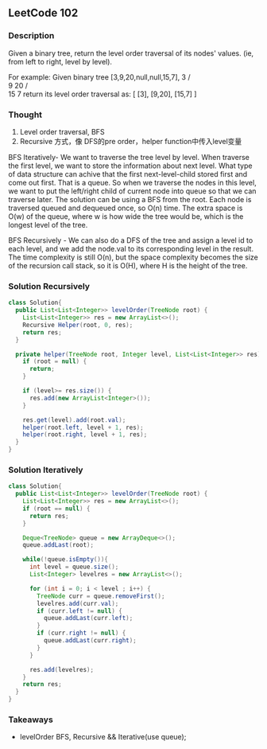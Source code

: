 ## LeetCode 102

### Description
Given a binary tree, return the level order traversal of its nodes' values. (ie, from left to right, level by level).

For example:
Given binary tree [3,9,20,null,null,15,7],
    3
   / \
  9  20
    /  \
   15   7
return its level order traversal as:
[
  [3],
  [9,20],
  [15,7]
]

### Thought
1. Level order traversal, BFS
2. Recursive 方式，像 DFS的pre order，helper function中传入level变量

BFS Iteratively- We want to traverse the tree level by level. When traverse the first level, we want to store the
information about next level. What type of data structure can achive that the first next-level-child
stored first and come out first. That is a queue. So when we traverse the nodes in this level, we
want to put the left/right child of current node into queue so that we can traverse later. The
solution can be using a BFS from the root. Each node is traversed queued and dequeued once,
so O(n) time. The extra space is O(w) of the queue, where w is how wide the tree would be, which
is the longest level of the tree.

BFS Recursively - We can also do a DFS of the tree and assign a level id to each level, and we add the node.val to
its corresponding level in the result. The time complexity is still O(n), but the space complexity
becomes the size of the recursion call stack, so it is O(H), where H is the height of the tree. 

### Solution Recursively
```java
class Solution{
  public List<List<Integer>> levelOrder(TreeNode root) {
    List<List<Integer>> res = new ArrayList<>();
    Recursive Helper(root, 0, res);
    return res;
  }

  private helper(TreeNode root, Integer level, List<List<Integer>> res){
    if (root = null) {
      return;
    }

    if (level>= res.size()) {
      res.add(new ArrayList<Integer>());
    }

    res.get(level).add(root.val);
    helper(root.left, level + 1, res);
    helper(root.right, level + 1, res);
  }
}
```

### Solution Iteratively
```java
class Solution{
  public List<List<Integer>> levelOrder(TreeNode root) {
    List<List<Integer>> res = new ArrayList<>();
    if (root == null) {
      return res;
    }

    Deque<TreeNode> queue = new ArrayDeque<>();
    queue.addLast(root);

    while(!queue.isEmpty()){
      int level = queue.size();
      List<Integer> levelres = new ArrayList<>();

      for (int i = 0; i < level ; i++) {
        TreeNode curr = queue.removeFirst();
        levelres.add(curr.val);
        if (curr.left != null) {
          queue.addLast(curr.left);
        }
        if (curr.right != null) {
          queue.addLast(curr.right);
        }
      }

      res.add(levelres);
    }
    return res;
  }
}
```

### Takeaways
* levelOrder BFS, Recursive && Iterative(use queue);
